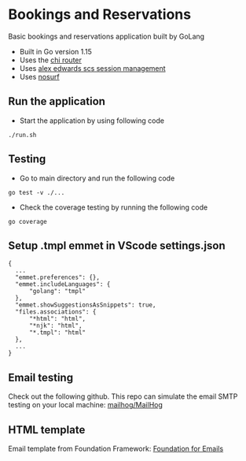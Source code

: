 # Bookings and Reservations

Basic bookings and reservations application built by GoLang

- Built in Go version 1.15
- Uses the [chi router](github.com/go-chi/chi)
- Uses [alex edwards scs session management](github.com/alexedwards/scs)
- Uses [nosurf](github.com/justinas/nosurf)

## Run the application
- Start the application by using following code

```
./run.sh
```

## Testing
- Go to main directory and run the following code

```
go test -v ./...
```

- Check the coverage testing by running the following code
```
go coverage
```

## Setup .tmpl emmet in VScode settings.json
```
{
  ...
  "emmet.preferences": {},
  "emmet.includeLanguages": {
      "golang": "tmpl"
  },
  "emmet.showSuggestionsAsSnippets": true,
  "files.associations": {
      "*html": "html",
      "*njk": "html",
      "*.tmpl": "html"
  },
  ...
}
```

## Email testing
Check out the following github. This repo can simulate the email SMTP testing on your local machine: [mailhog/MailHog](https://github.com/mailhog/MailHog)

## HTML template
Email template from Foundation Framework: [Foundation for Emails](https://get.foundation/emails/getting-started.html)